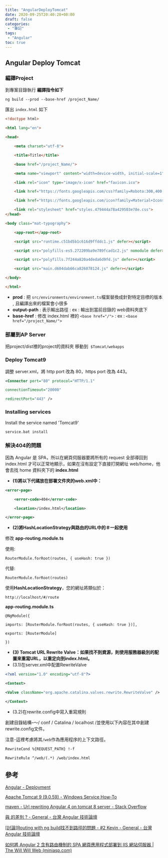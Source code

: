 ```yaml
---
title: "AngularDeployTomcat"
date: 2020-09-25T20:40:28+08:00
draft: false
categories:
 - "筆記"
tags:
 - "Angular"
toc: true
---
```



## **Angular Deploy Tomcat**

<!--more-->

### **編譯Project**

到專案目錄執行 **編譯指令如下**

`ng build --prod --base-href /project_Name/`

匯出 `index.html` 如下

```html
<!doctype html>

<html lang="en">

<head>

    <meta charset="utf-8">

    <title>Title</title>

    <base href="/project_Name/">

    <meta name="viewport" content="width=device-width, initial-scale=1">

    <link rel="icon" type="image/x-icon" href="favicon.ico">

    <link href="https://fonts.googleapis.com/css?family=Roboto:300,400,500&display=swap" rel="stylesheet">

    <link href="https://fonts.googleapis.com/icon?family=Material+Icons" rel="stylesheet">

    <link rel="stylesheet" href="styles.479444a78a429503e78e.css">
</head>

<body class="mat-typography">

    <app-root></app-root>

    <script src="runtime.c51bd5b1c616d9ffddc1.js" defer></script>

    <script src="polyfills-es5.272209ba9e789fcad1c2.js" nomodule defer></script>

    <script src="polyfills.7f244a820a4deda6d9fd.js" defer></script>

    <script src="main.d604dab66ca826078124.js" defer></script>

</body>

</html>
```

- **prod** : 把 `src/environments/environment.ts`檔案替換成針對特定目標的版本 , 且編譯出來的檔案會小很多
- **output-path** : 表示輸出路徑 : ex : 輸出到當前目錄的 web資料夾底下
- **base-href** : 修改 index.html 裡的 `<base href="/">` : ex : `<base href="/project_Name/">`

### **部屬到AP Server**

把project/dist裡的project的資料夾 移動到  `$Tomcat/webapps`

### **Deploy Tomcat9**

調整 server.xml，將 http port 改為 80，https port 改為 443。

```xml
<Connector port="80" protocol="HTTP/1.1"

connectionTimeout="20000"

redirectPort="443" />
```

### **Installing services**

Install the service named 'Tomcat9'

`service.bat install`

### 解決404的問題

因為 Angular 是 SPA，所以在網頁伺服器要將所有的 request 全部導回到 index.html 才可以正常地顯示，如果在沒有設定下直接打開網址 web/home，他會去找 home 資料夾下的 **index.html**

- **(1)將以下代碼放在部署文件夾的web.xml中：**

```xml
<error-page>

	<error-code>404</error-code>

	<location>/index.html</location>

</error-page>
```

- **(2)將HashLocationStrategy與路由的URL中的＃一起使用**

修改 **app-routing.module.ts**

使用:

`RouterModule.forRoot(routes, { useHash: true })`

代替:

`RouterModule.forRoot(routes)`

使用**HashLocationStrategy**，您的網址將類似於：

`http://localhost/#/route`

**app-routing.module.ts**

```tsx
@NgModule({

imports: [RouterModule.forRoot(routes, { useHash: true })],

exports: [RouterModule]

})
```

- **(3) Tomcat URL Rewrite Valve：如果找不到資源，則使用服務器級別的配置來重寫URL，以重定向到index.html。**
- (3.1)在server.xml中配置RewriteValve

```xml
<?xml version="1.0" encoding="utf-8"?>

<Context>

<Valve className="org.apache.catalina.valves.rewrite.RewriteValve" />

</Context>
```

- (3.2)在rewrite.config中寫入重寫規則

創建目錄結構–〜/ conf / Catalina / localhost /並使用以下內容在其中創建rewrite.config文件。

注意-這裡考慮將其`/web`作為應用程序的上下文路徑。

```xml
RewriteCond %{REQUEST_PATH} !-f

RewriteRule ^/web/(.*) /web/index.html
```

## **參考**

[Angular - Deployment](https://angular.io/guide/deployment)

[Apache Tomcat 9 (9.0.59) - Windows Service How-To](https://tomcat.apache.org/tomcat-9.0-doc/windows-service-howto.html)

[maven - Url rewriting Angular 4 on tomcat 8 server - Stack Overflow](https://stackoverflow.com/questions/51042875/url-rewriting-angular-4-on-tomcat-8-server)

[<base href="/"> 與 <base href="./"> 的差別 ? - General - 台灣 Angular 技術論壇](https://forum.angular.tw/t/topic/881/12)

[[討論]Routing with ng build找不到路徑的問題 - #2 Kevin - General - 台灣 Angular 技術論壇](https://forum.angular.tw/t/topic/1839/2)

[如何將 Angular 2 含有路由機制的 SPA 網頁應用程式部署到 IIS 網站伺服器 | The Will Will Web (miniasp.com)](https://blog.miniasp.com/post/2017/01/17/Angular-2-deploy-on-IIS)